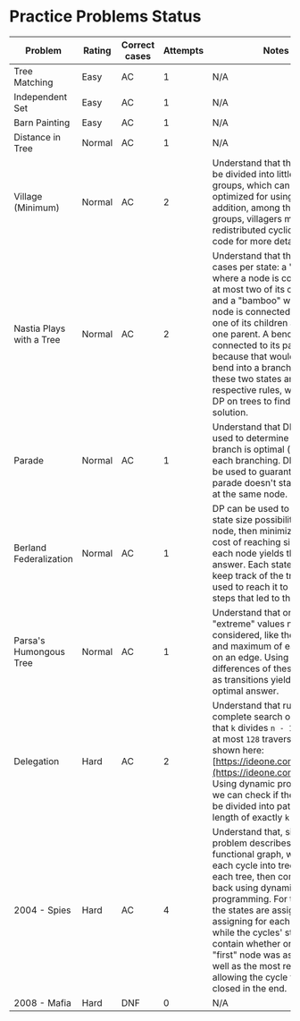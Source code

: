 # Practice Problems Status
Problem|Rating|Correct cases|Attempts|Notes
-|-|-|-|-
Tree Matching|Easy|AC|1|N/A
Independent Set|Easy|AC|1|N/A
Barn Painting|Easy|AC|1|N/A
Distance in Tree|Normal|AC|1|N/A
Village (Minimum)|Normal|AC|2|Understand that the tree may be divided into little sub-groups, which can be optimized for using DP. In addition, among the sub-groups, villagers may be redistributed cyclically. See code for more details.
Nastia Plays with a Tree|Normal|AC|2|Understand that there are two cases per state: a "bend", where a node is connected to at most two of its children, and a "bamboo" where a node is connected to at most one of its children and at most one parent. A bend cannot be connected to its parent because that would turn a bend into a branch. Using these two states and their respective rules, we can use DP on trees to find the optimal solution.
Parade|Normal|AC|1|Understand that DP can be used to determine which branch is optimal (if any) at each branching. DP can also be used to guarantee a parade doesn't start and end at the same node.
Berland Federalization|Normal|AC|1|DP can be used to check all state size possibilities at each node, then minimizing the cost of reaching size `k` at each node yields the optimal answer. Each state can also keep track of the transition used to reach it to retrace the steps that led to the answer.
Parsa's Humongous Tree|Normal|AC|1|Understand that only the "extreme" values need to be considered, like the minimum and maximum of each node on an edge. Using DP with the differences of these extrema as transitions yields the optimal answer.
Delegation|Hard|AC|2|Understand that running a complete search on all `k` such that `k` divides `n - 1` requires at most `128` traversals (as shown here: [https://ideone.com/IXokDN](https://ideone.com/IXokDN)). Using dynamic programming, we can check if the tree can be divided into paths of length of exactly `k` for each `k`.
2004 - Spies|Hard|AC|4|Understand that, since the problem describes a functional graph, we can split each cycle into trees, solve on each tree, then combine them back using dynamic programming. For the trees, the states are assigning/not assigning for each node, while the cycles' states contain whether or not the "first" node was assigned, as well as the most recent node, allowing the cycle to be closed in the end.
2008 - Mafia|Hard|DNF|0|N/A